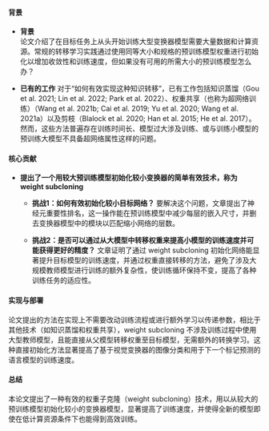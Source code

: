 #### 背景
- **背景**       
    论文介绍了在目标任务上从头开始训练大型变换器模型需要大量数据和计算资源。常规的转移学习实践通过使用同等大小和规格的预训练模型权重进行初始化以增加收敛性和训练速度，但如果没有可用的所需大小的预训练模型怎么办？

- **已有的工作**
    对于“如何有效实现这种知识转移”，已有工作包括知识蒸馏（Gou et al. 2021; Lin et al. 2022; Park et al. 2022）、权重共享（也称为超网络训练）（Wang et al. 2021b; Cai et al. 2019; Yu et al. 2020; Wang et al. 2021a）以及剪枝（Blalock et al. 2020; Han et al. 2015; He et al. 2017）。然而，这些方法普遍存在训练时间长、模型过大涉及训练、或与训练小模型的预训练大模型不具备超网络属性这样的问题。

#### 核心贡献
- **提出了一个用较大预训练模型初始化较小变换器的简单有效技术，称为 weight subcloning**
    - **挑战1：如何有效初始化较小目标网络？**
        要解决这个问题，文章提出了神经元重要性排名，这一操作能在预训练模型中减少每层的嵌入尺寸，并删去变换器模型中的模块以匹配缩小网络的层数。

    - **挑战2：是否可以通过从大模型中转移权重来提高小模型的训练速度并可能获得更好的精度？**
        文章证明了通过 weight subcloning 初始化网络能显著提升目标模型的训练速度，并通过权重直接转移的方法，避免了涉及大规模教师模型进行训练的额外复杂性，使训练循环保持不变，提高了各种训练任务的适应性。
    
#### 实现与部署
论文提出的方法在实现上不需要改动训练流程或进行额外学习以传递参数，相比于其他技术（如知识蒸馏和权重共享），weight subcloning 不涉及训练过程中使用大型教师模型，且能直接从父模型转移权重至目标模型，无需额外的转换学习。这种直接初始化方法显著提高了基于视觉变换器的图像分类和用于下一个标记预测的语言模型的训练速度。

#### 总结
本论文提出了一种有效的权重子克隆（weight subcloning）技术，用以从较大的预训练模型初始化较小的变换器模型，显著提高了训练速度，并使得全新的模型即使在低计算资源条件下也能得到高效训练。